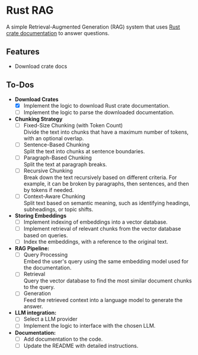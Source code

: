 # Rust RAG

A simple Retrieval-Augmented Generation (RAG) system that uses [Rust crate documentation]((https://docs.rs)) to answer questions.

## Features

- Download crate docs

## To-Dos

- **Download Crates**
  - [x] Implement the logic to download Rust crate documentation.
  - [ ] Implement the logic to parse the downloaded documentation.
- **Chunking Strategy**
  - [ ] Fixed-Size Chunking (with Token Count)  
        Divide the text into chunks that have a maximum number of tokens, with an optional overlap.
  - [ ] Sentence-Based Chunking  
        Split the text into chunks at sentence boundaries.
  - [ ] Paragraph-Based Chunking  
        Split the text at paragraph breaks.
  - [ ] Recursive Chunking  
        Break down the text recursively based on different criteria. For example, it can be broken by paragraphs, then sentences, and then by tokens if needed.
  - [ ] Context-Aware Chunking  
        Split text based on semantic meaning, such as identifying headings, subheadings, or topic shifts.
- **Storing Embeddings**
  - [ ] Implement indexing of embeddings into a vector database.
  - [ ] Implement retrieval of relevant chunks from the vector database based on queries.
  - [ ] Index the embeddings, with a reference to the original text.
- **RAG Pipeline:**
  - [ ] Query Processing  
        Embed the user's query using the same embedding model used for the documentation.
  - [ ] Retrieval  
        Query the vector database to find the most similar document chunks to the query.
  - [ ] Generation  
        Feed the retrieved context into a language model to generate the answer.
- **LLM integration:**
  - [ ] Select a LLM provider
  - [ ] Implement the logic to interface with the chosen LLM.
- **Documentation:**
  - [ ] Add documentation to the code.
  - [ ] Update the README with detailed instructions.
